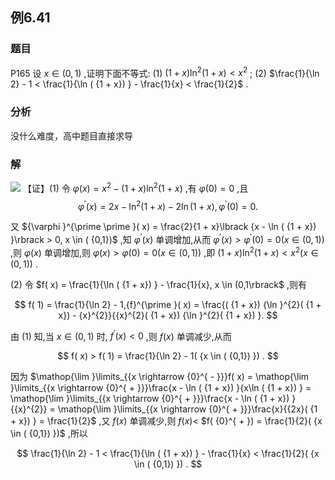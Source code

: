 ## 例6.41
### 题目
P165 设 $x \in ( {0,1})$ ,证明下面不等式:
(1) $( {1 + x}) {\ln }^{2}( {1 + x}) < {x}^{2}$ ;
(2) $\frac{1}{\ln 2} - 1 < \frac{1}{\ln ( {1 + x}) } - \frac{1}{x} < \frac{1}{2}$ .
### 分析
没什么难度，高中题目直接求导
### 解
![](https://img.hwenyi.live/202410101235829.webp)
【证】(1) 令 $\varphi ( x) = {x}^{2} - ( {1 + x}) {\ln }^{2}( {1 + x})$ ,有 $\varphi ( 0) = 0$ ,且
$$
{\varphi }^{\prime }( x) = {2x} - {\ln }^{2}( {1 + x}) - 2\ln ( {1 + x}) ,{\varphi }^{\prime }( 0) = 0.
$$

又 ${\varphi }^{\prime \prime }( x) = \frac{2}{1 + x}\lbrack {x - \ln ( {1 + x}) }\rbrack > 0, x \in ( {0,1})$ ,知 ${\varphi }^{\prime }( x)$ 单调增加,从而 ${\varphi }^{\prime }( x) > {\varphi }^{\prime }( 0) = 0( {x \in ( {0,1}) })$ ,则 $\varphi ( x)$ 单调增加,则 $\varphi ( x) > \varphi ( 0) = 0( {x \in ( {0,1}) })$ ,即 $( {1 + x}) {\ln }^{2}( {1 + x}) < {x}^{2}( {x \in ( {0,1}) })$ .

(2) 令 $f( x) = \frac{1}{\ln ( {1 + x}) } - \frac{1}{x}, x \in (0,1\rbrack$ ,则有

$$
f( 1) = \frac{1}{\ln 2} - 1,{f}^{\prime }( x) = \frac{( {1 + x}) {\ln }^{2}( {1 + x}) - {x}^{2}}{{x}^{2}( {1 + x}) {\ln }^{2}( {1 + x}) }.
$$

由 (1) 知,当 $x \in ( {0,1})$ 时, ${f}^{\prime }( x) < 0$ ,则 $f( x)$ 单调减少,从而

$$
f( x) > f( 1) = \frac{1}{\ln 2} - 1( {x \in ( {0,1}) }) .
$$

因为 $\mathop{\lim }\limits_{{x \rightarrow {0}^{ - }}}f( x) = \mathop{\lim }\limits_{{x \rightarrow {0}^{ + }}}\frac{x - \ln ( {1 + x}) }{x\ln ( {1 + x}) } = \mathop{\lim }\limits_{{x \rightarrow {0}^{ + }}}\frac{x - \ln ( {1 + x}) }{{x}^{2}} = \mathop{\lim }\limits_{{x \rightarrow {0}^{ + }}}\frac{x}{{2x}( {1 + x}) } = \frac{1}{2}$ ,又 $f( x)$ 单调减少,则 $f( x) <$ $f( {0}^{ + }) = \frac{1}{2}( {x \in ( {0,1}) })$ ,所以

$$
\frac{1}{\ln 2} - 1 < \frac{1}{\ln ( {1 + x}) } - \frac{1}{x} < \frac{1}{2}( {x \in ( {0,1}) }) .
$$